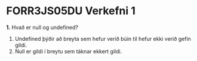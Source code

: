 # FORR3JS05DU Verkefni 1

**1.** Hvað er null og undefined?
   1. Undefined þýðir að breyta sem hefur verið búin til hefur ekki verið gefin gildi.
   2. Null er gildi í breytu sem táknar ekkert gildi.
